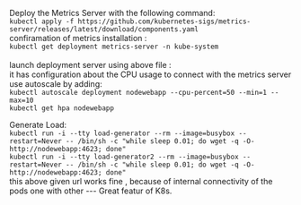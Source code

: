 
Deploy the Metrics Server with the following command: <br />
` kubectl apply -f https://github.com/kubernetes-sigs/metrics-server/releases/latest/download/components.yaml `
<br />
confiramation of metrics installation : <br />
` kubectl get deployment metrics-server -n kube-system `
<br />
<br />
launch  deployment server using above file : <br />
it has configuration about the CPU usage to connect with the metrics server <br />
use autoscale by adding: <br />
` kubectl autoscale deployment nodewebapp --cpu-percent=50 --min=1 --max=10 ` 
<br />
` kubectl get hpa nodewebapp `

Generate Load: <br />
` kubectl run -i --tty load-generator --rm --image=busybox --restart=Never -- /bin/sh -c "while sleep 0.01; do wget -q -O- http://nodewebapp:4623; done" ` <br />
` kubectl run -i --tty load-generator2 --rm --image=busybox --restart=Never -- /bin/sh -c "while sleep 0.01; do wget -q -O- http://nodewebapp:4623; done" `<br />
this above given url works fine , because of internal connectivity of the pods one with other --- Great featur of K8s.
